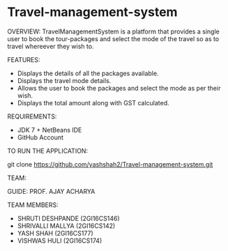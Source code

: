 # Travel-management-system

OVERVIEW:
          TravelManagementSystem is a platform that provides a single user to book the tour-packages and select the mode of the travel so as to travel whereever they wish to.
 
 
 FEATURES:

* Displays the details of all the packages available.
* Displays the travel mode details.
* Allows the user to book the packages and select the mode as per their wish.
* Displays the total amount along with GST calculated.


REQUIREMENTS:
 
* JDK 7 + NetBeans IDE
* GitHub Account


TO RUN THE APPLICATION:

git clone https://github.com/yashshah2/Travel-management-system.git


TEAM:
    
   GUIDE: PROF. AJAY ACHARYA
    
 TEAM MEMBERS:
              
  
 * SHRUTI DESHPANDE        (2GI16CS146)
 * SHRIVALLI MALLYA        (2GI16CS142)
 * YASH SHAH               (2GI16CS177)
 * VISHWAS HULI            (2GI16CS174)
            
